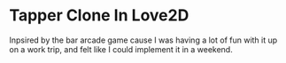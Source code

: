 # Tapper Clone In Love2D

Inpsired by the bar arcade game cause I was having a lot
of fun with it up on a work trip,
and felt like I could implement it in a weekend.